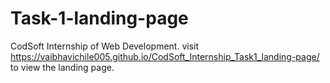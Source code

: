 # Task-1-landing-page
 CodSoft Internship of Web Development.
 visit https://vaibhavichile005.github.io/CodSoft_Internship_Task1_landing-page/ to view the landing page.
